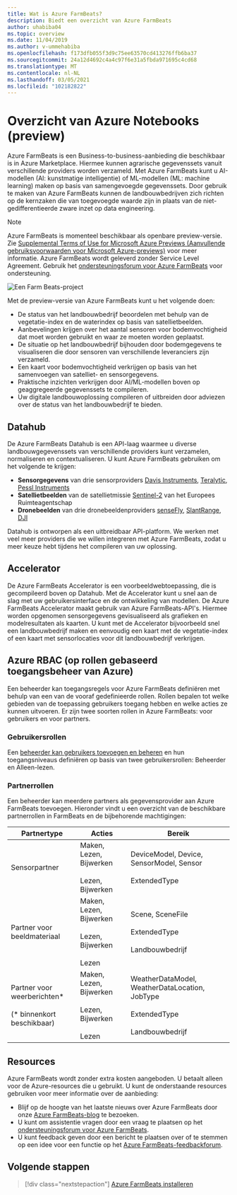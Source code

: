 ```yaml
---
title: Wat is Azure FarmBeats?
description: Biedt een overzicht van Azure FarmBeats
author: uhabiba04
ms.topic: overview
ms.date: 11/04/2019
ms.author: v-ummehabiba
ms.openlocfilehash: f173dfb055f3d9c75ee63570cd413276ffb6ba37
ms.sourcegitcommit: 24a12d4692c4a4c97f6e31a5fbda971695c4cd68
ms.translationtype: MT
ms.contentlocale: nl-NL
ms.lasthandoff: 03/05/2021
ms.locfileid: "102182822"
---
```

# <a name="overview-of-azure-farmbeats-preview"></a>Overzicht van Azure Notebooks (preview)

Azure FarmBeats is een Business-to-business-aanbieding die beschikbaar is in Azure Marketplace. Hiermee kunnen agrarische gegevenssets vanuit verschillende providers worden verzameld. Met Azure FarmBeats kunt u AI-modellen (AI: kunstmatige intelligentie) of ML-modellen (ML: machine learning) maken op basis van samengevoegde gegevenssets. Door gebruik te maken van Azure FarmBeats kunnen de landbouwbedrijven zich richten op de kernzaken die van toegevoegde waarde zijn in plaats van de niet-gedifferentieerde zware inzet op data engineering.

> [!NOTE]
> Azure FarmBeats is momenteel beschikbaar als openbare preview-versie. Zie [Supplemental Terms of Use for Microsoft Azure Previews (Aanvullende gebruiksvoorwaarden voor Microsoft Azure-previews)](https://azure.microsoft.com/support/legal/preview-supplemental-terms/) voor meer informatie. Azure FarmBeats wordt geleverd zonder Service Level Agreement. Gebruik het [ondersteuningsforum voor Azure FarmBeats](/answers/topics/azure-farmbeats.html) voor ondersteuning.

![Een Farm Beats-project](./media/architecture-for-farmbeats/farmbeats-architecture-1.png)

Met de preview-versie van Azure FarmBeats kunt u het volgende doen:

- De status van het landbouwbedrijf beoordelen met behulp van de vegetatie-index en de waterindex op basis van satellietbeelden.
- Aanbevelingen krijgen over het aantal sensoren voor bodemvochtigheid dat moet worden gebruikt en waar ze moeten worden geplaatst.
- De situatie op het landbouwbedrijf bijhouden door bodemgegevens te visualiseren die door sensoren van verschillende leveranciers zijn verzameld.
- Een kaart voor bodemvochtigheid verkrijgen op basis van het samenvoegen van satelliet- en sensorgegevens.
- Praktische inzichten verkrijgen door AI/ML-modellen boven op geaggregeerde gegevenssets te compileren.
- Uw digitale landbouwoplossing compileren of uitbreiden door adviezen over de status van het landbouwbedrijf te bieden.

## <a name="datahub"></a>Datahub

De Azure FarmBeats Datahub is een API-laag waarmee u diverse landbouwgegevenssets van verschillende providers kunt verzamelen, normaliseren en contextualiseren. U kunt Azure FarmBeats gebruiken om het volgende te krijgen:
- **Sensorgegevens** van drie sensorproviders [Davis Instruments](https://www.davisinstruments.com/product/enviromonitor-gateway/), [Teralytic](https://teralytic.com/), [Pessl Instruments](https://metos.at/)
- **Satellietbeelden** van de satellietmissie [Sentinel-2](https://sentinel.esa.int/web/sentinel/home) van het Europees Ruimteagentschap
- **Dronebeelden** van drie dronebeeldenproviders [senseFly](https://www.sensefly.com/), [SlantRange](https://slantrange.com/), [DJI](https://dji.com/)

Datahub is ontworpen als een uitbreidbaar API-platform. We werken met veel meer providers die we willen integreren met Azure FarmBeats, zodat u meer keuze hebt tijdens het compileren van uw oplossing.

## <a name="accelerator"></a>Accelerator

De Azure FarmBeats Accelerator is een voorbeeldwebtoepassing, die is gecompileerd boven op Datahub. Met de Accelerator kunt u snel aan de slag met uw gebruikersinterface en de ontwikkeling van modellen. De Azure FarmBeats Accelerator maakt gebruik van Azure FarmBeats-API's. Hiermee worden opgenomen sensorgegevens gevisualiseerd als grafieken en modelresultaten als kaarten. U kunt met de Accelerator bijvoorbeeld snel een landbouwbedrijf maken en eenvoudig een kaart met de vegetatie-index of een kaart met sensorlocaties voor dit landbouwbedrijf verkrijgen.

## <a name="azure-role-based-access-control-azure-rbac"></a>Azure RBAC (op rollen gebaseerd toegangsbeheer van Azure)

Een beheerder kan toegangsregels voor Azure FarmBeats definiëren met behulp van een van de vooraf gedefinieerde rollen. Rollen bepalen tot welke gebieden van de toepassing gebruikers toegang hebben en welke acties ze kunnen uitvoeren. Er zijn twee soorten rollen in Azure FarmBeats: voor gebruikers en voor partners.

### <a name="user-roles"></a>Gebruikersrollen

Een [beheerder kan gebruikers toevoegen en beheren](manage-users-in-azure-farmbeats.md) en hun toegangsniveaus definiëren op basis van twee gebruikersrollen: Beheerder en Alleen-lezen.

### <a name="partner-roles"></a>Partnerrollen

Een beheerder kan meerdere partners als gegevensprovider aan Azure FarmBeats toevoegen. Hieronder vindt u een overzicht van de beschikbare partnerrollen in FarmBeats en de bijbehorende machtigingen:

| Partnertype    |   Acties  | Bereik |
| ---- | -------- | -------- |
| Sensorpartner  |   Maken, Lezen, Bijwerken <br/> <br/> Lezen, Bijwerken | DeviceModel, Device, SensorModel, Sensor <br/> <br/> ExtendedType |
| Partner voor beeldmateriaal  |   Maken, Lezen, Bijwerken <br/> <br/> Lezen, Bijwerken <br/> <br/> Lezen | Scene, SceneFile <br/> <br/> ExtendedType <br/> <br/> Landbouwbedrijf |
| Partner voor weerberichten* <br/> <br/>  (* binnenkort beschikbaar) |   Maken, Lezen, Bijwerken <br/> <br/> Lezen, Bijwerken <br/> <br/> Lezen | WeatherDataModel, WeatherDataLocation, JobType <br/> <br/> ExtendedType <br/> <br/> Landbouwbedrijf |

## <a name="resources"></a>Resources

Azure FarmBeats wordt zonder extra kosten aangeboden. U betaalt alleen voor de Azure-resources die u gebruikt. U kunt de onderstaande resources gebruiken voor meer informatie over de aanbieding:

- Blijf op de hoogte van het laatste nieuws over Azure FarmBeats door onze [Azure FarmBeats-blog](https://aka.ms/farmbeatsblog) te bezoeken.
- U kunt om assistentie vragen door een vraag te plaatsen op het [ondersteuningsforum voor Azure FarmBeats](/answers/topics/azure-farmbeats.html).
- U kunt feedback geven door een bericht te plaatsen over of te stemmen op een idee voor een functie op het [Azure FarmBeats-feedbackforum](https://aka.ms/farmbeatsfeedback).

## <a name="next-steps"></a>Volgende stappen

> [!div class="nextstepaction"]
> [Azure FarmBeats installeren](install-azure-farmbeats.md)